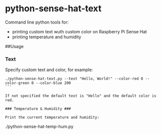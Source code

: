 # python-sense-hat-text
Command line python tools for:
* printing custom text wuth custom color on Raspberry Pi Sense Hat
* printing temperature and humidity

##Usage


### Text ####

Specify custom text and color, for example:

````
./python-sense-hat-text.py --text "Hello, World!" --color-red 0 --color-green 0 --color-blue 200
```

If not specified the default text is "Hello" and the default color is red.

### Temperature & Humidity ###

Print the current temperature and humidity:

````
./python-sense-hat-temp-hum.py
````
